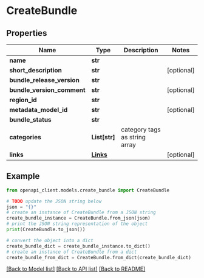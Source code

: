 # CreateBundle


## Properties

Name | Type | Description | Notes
------------ | ------------- | ------------- | -------------
**name** | **str** |  | 
**short_description** | **str** |  | [optional] 
**bundle_release_version** | **str** |  | 
**bundle_version_comment** | **str** |  | [optional] 
**region_id** | **str** |  | 
**metadata_model_id** | **str** |  | [optional] 
**bundle_status** | **str** |  | 
**categories** | **List[str]** | category tags as string array | 
**links** | [**Links**](Links.md) |  | [optional] 

## Example

```python
from openapi_client.models.create_bundle import CreateBundle

# TODO update the JSON string below
json = "{}"
# create an instance of CreateBundle from a JSON string
create_bundle_instance = CreateBundle.from_json(json)
# print the JSON string representation of the object
print(CreateBundle.to_json())

# convert the object into a dict
create_bundle_dict = create_bundle_instance.to_dict()
# create an instance of CreateBundle from a dict
create_bundle_from_dict = CreateBundle.from_dict(create_bundle_dict)
```
[[Back to Model list]](../README.md#documentation-for-models) [[Back to API list]](../README.md#documentation-for-api-endpoints) [[Back to README]](../README.md)


